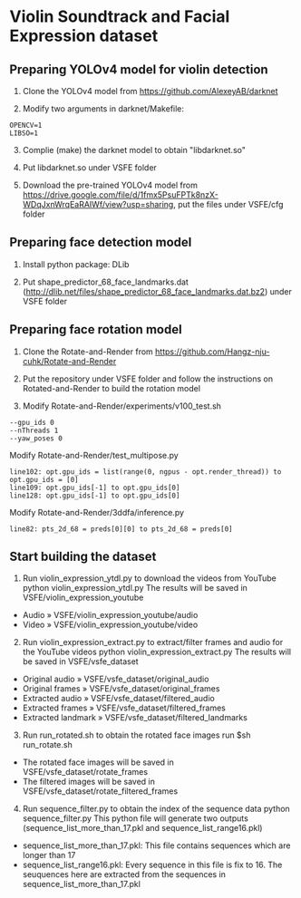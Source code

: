 # Violin Soundtrack and Facial Expression dataset

## Preparing YOLOv4 model for violin detection
1. Clone the YOLOv4 model from https://github.com/AlexeyAB/darknet

2. Modify two arguments in darknet/Makefile:

```
OPENCV=1
LIBSO=1
```        

3. Complie (make) the darknet model to obtain "libdarknet.so"

4. Put libdarknet.so under VSFE folder

5. Download the pre-trained YOLOv4 model from https://drive.google.com/file/d/1fmx5PsuFPTk8nzX-WDqJxnWrqEaRAIWf/view?usp=sharing, put the files under VSFE/cfg folder

## Preparing face detection model
1. Install python package: DLib

2. Put shape_predictor_68_face_landmarks.dat (http://dlib.net/files/shape_predictor_68_face_landmarks.dat.bz2) under VSFE folder

## Preparing face rotation model
1. Clone the Rotate-and-Render from https://github.com/Hangz-nju-cuhk/Rotate-and-Render

2. Put the repository under VSFE folder and follow the instructions on Rotated-and-Render to build the rotation model

3. Modify Rotate-and-Render/experiments/v100_test.sh

```
--gpu_ids 0
--nThreads 1
--yaw_poses 0
```

Modify Rotate-and-Render/test_multipose.py

```
line102: opt.gpu_ids = list(range(0, ngpus - opt.render_thread)) to opt.gpu_ids = [0]
line109: opt.gpu_ids[-1] to opt.gpu_ids[0]
line128: opt.gpu_ids[-1] to opt.gpu_ids[0]
```

Modify Rotate-and-Render/3ddfa/inference.py
    
```
line82: pts_2d_68 = preds[0][0] to pts_2d_68 = preds[0]
```
		
## Start building the dataset
1. Run violin_expression_ytdl.py to download the videos from YouTube
		python violin_expression_ytdl.py
	The results will be saved in VSFE/violin_expression_youtube
	
- Audio &raquo; VSFE/violin_expression_youtube/audio
- Video &raquo; VSFE/violin_expression_youtube/video
	
2. Run violin_expression_extract.py to extract/filter frames and audio for the YouTube videos
		python violin_expression_extract.py
	The results will be saved in VSFE/vsfe_dataset
	
- Original audio &raquo; VSFE/vsfe_dataset/original_audio
- Original frames &raquo; VSFE/vsfe_dataset/original_frames
- Extracted audio &raquo; VSFE/vsfe_dataset/filtered_audio
- Extracted frames &raquo; VSFE/vsfe_dataset/filtered_frames
- Extracted landmark &raquo; VSFE/vsfe_dataset/filtered_landmarks
	
3. Run run_rotated.sh to obtain the rotated face images
		run $sh run_rotate.sh
- The rotated face images will be saved in VSFE/vsfe_dataset/rotate_frames
- The filtered images will be saved in VSFE/vsfe_dataset/rotate_filtered_frames
	
4. Run sequence_filter.py to obtain the index of the sequence data
		python sequence_filter.py
	This python file will generate two outputs (sequence_list_more_than_17.pkl and sequence_list_range16.pkl)
- sequence_list_more_than_17.pkl: This file contains sequences which are longer than 17
- sequence_list_range16.pkl: Every sequence in this file is fix to 16. The seuquences here are extracted from the sequences in sequence_list_more_than_17.pkl